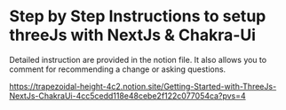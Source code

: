 # Step by Step Instructions to setup threeJs with NextJs & Chakra-Ui

Detailed instruction are provided in the notion file. It also allows you to comment for recommending a change or asking questions.

https://trapezoidal-height-4c2.notion.site/Getting-Started-with-ThreeJs-NextJs-ChakraUi-4cc5cedd118e48cebe2f122c077054ca?pvs=4
